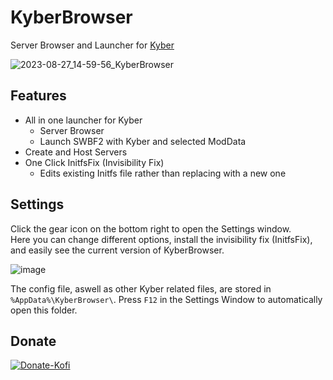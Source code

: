 # KyberBrowser
Server Browser and Launcher for [Kyber](https://kyber.gg/)

![2023-08-27_14-59-56_KyberBrowser](https://github.com/Dyvinia/KyberBrowser/assets/13797470/77267a89-96d7-4971-be35-2d09a5c65dd6)

## Features
- All in one launcher for Kyber
  - Server Browser
  - Launch SWBF2 with Kyber and selected ModData
- Create and Host Servers
- One Click InitfsFix (Invisibility Fix)
  - Edits existing Initfs file rather than replacing with a new one
 
## Settings
Click the gear icon on the bottom right to open the Settings window. <br>Here you can change different options, install the invisibility fix (InitfsFix), and easily see the current version of KyberBrowser.
 
![image](https://github.com/Dyvinia/KyberBrowser/assets/13797470/3dac35bf-b417-4e86-a24c-e4d8de19045e)

The config file, aswell as other Kyber related files, are stored in `%AppData%\KyberBrowser\`. Press `F12` in the Settings Window to automatically open this folder.

## Donate
[![Donate-Kofi](https://ko-fi.com/img/githubbutton_sm.svg)](https://ko-fi.com/dyvinia)
